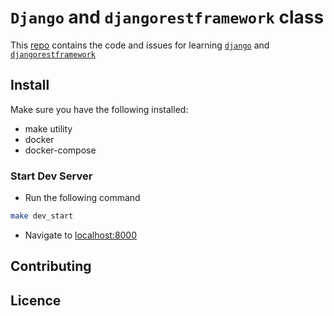 # `Django` and `djangorestframework` class

This [repo](https://github.com/moswil/Django-and-DRF-from-scratch.git) contains the code and issues for learning [`django`](https://www.djangoproject.com/) and [`djangorestframework`](https://www.django-rest-framework.org/)

## Install

Make sure you have the following installed:

- make utility
- docker
- docker-compose

### Start Dev Server

- Run the following command

```bash
make dev_start
```

- Navigate to [localhost:8000](http://localhost:8000)

## Contributing

## Licence

